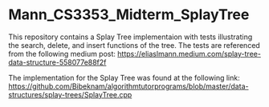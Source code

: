 # Mann_CS3353_Midterm_SplayTree
 
This repository contains a Splay Tree implementaion with tests illustrating the search, delete, and insert functions of the tree. The tests are referenced from the following medium post: https://eliaslmann.medium.com/splay-tree-data-structure-558077e88f2f

The implementation for the Splay Tree was found at the following link: https://github.com/Bibeknam/algorithmtutorprograms/blob/master/data-structures/splay-trees/SplayTree.cpp
